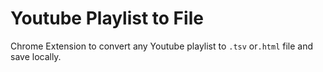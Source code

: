 # Youtube Playlist to File

Chrome Extension to convert any Youtube playlist to `.tsv` or`.html` file and save locally.
